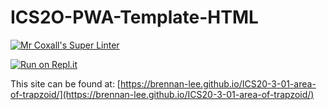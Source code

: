 # ICS2O-PWA-Template-HTML

[![Mr Coxall's Super Linter](https://github.com/brennan-lee/ICS20-3-01-area-of-trapzoid/workflows/Mr%20Coxall's%20Super%20Linter/badge.svg)](https://github.com/brennan-lee/ICS20-3-01-area-of-trapzoid/actions)

[![Run on Repl.it](https://repl.it/badge/github/brennan-lee/ICS20-3-01-area-of-trapzoid)](https://repl.it/github/brennan-lee/ICS20-3-01-area-of-trapzoid)

This site can be found at: [https://brennan-lee.github.io/ICS20-3-01-area-of-trapzoid/](https://brennan-lee.github.io/ICS20-3-01-area-of-trapzoid/)
